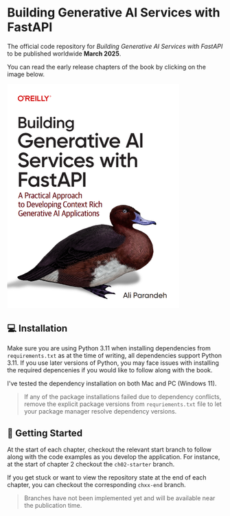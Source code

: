# Building Generative AI Services with FastAPI
The official code repository for *Building Generative AI Services with FastAPI* to be published worldwide **March 2025**.   

You can read the early release chapters of the book by clicking on the image below.

[<img alt="Building Generative AI Services with FastAPI (O'Reilly)" width="400" src="images/cover.png" />](https://learning.oreilly.com/library/view/building-generative-ai/9781098160296/)

## 💻 Installation 

Make sure you are using Python 3.11 when installing dependencies from `requirements.txt` as at the time of writing,
all dependencies support Python 3.11. 
If you use later versions of Python, you may face issues with installing the required depencenies if you would like to follow along with the book.

I've tested the dependency installation on both Mac and PC (Windows 11).

> If any of the package installations failed due to dependency conflicts, remove the explicit package versions from `requriements.txt` file to let your package manager resolve dependency versions.


## 🚀 Getting Started

At the start of each chapter, checkout the relevant start branch to follow along with the code examples as you develop the application.
For instance, at the start of chapter 2 checkout the `ch02-starter` branch. 

If you get stuck or want to view the repository state at the end of each chapter, you can checkout the corresponding `chxx-end` branch.

> Branches have not been implemented yet and will be available near the publication time.

